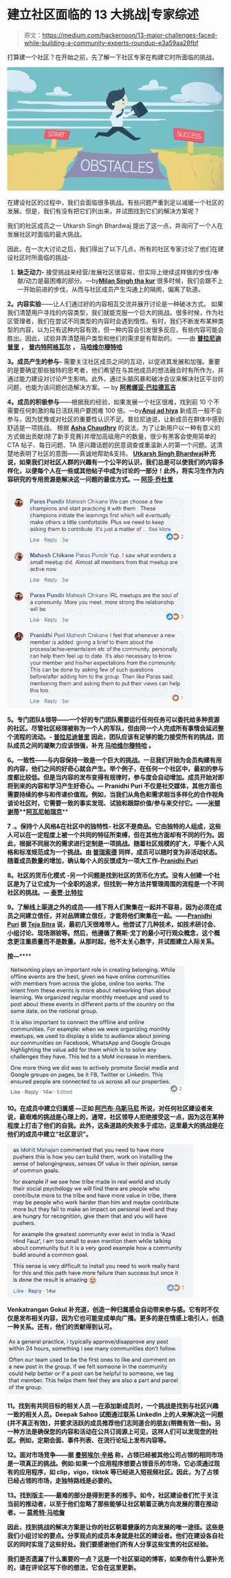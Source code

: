 # 建立社区面临的 13 大挑战|专家综述

> 原文：<https://medium.com/hackernoon/13-major-challenges-faced-while-building-a-community-experts-roundup-e3a59aa28fbf>

打算建一个社区？在开始之前，先了解一下社区专家在构建它时所面临的挑战。

![](img/0beb22b1488dfbcef71601c1f7f0a19c.png)

在建设社区的过程中，我们会面临很多挑战。有些问题严重到足以减缓一个社区的发展。但是，我们有没有把它们列出来，并试图找到它们的解决方案呢？

我们的社区成员之一 Utkarsh Singh Bhardwaj 提出了这一点，并询问了一个人在发展社区时面临的最大挑战。

因此，在一次大讨论之后，我们得出了以下几点，所有的社区专家讨论了他们在建设社区时所面临的挑战-

1.  **缺乏动力-** 接受挑战来经营/发展社区很容易，但实际上继续这样做的步伐/奉献/动力是最困难的部分。—by[**Milan Singh tha kur**](https://www.facebook.com/milan2377?fref=gc&dti=1680349932274080) 很多时候，我们会跟不上一开始前进的步伐，从而与社区成员产生沟通上的隔阂，偏离了轨道。

**2。内容实验**——让人们通过好的内容相互交流并展开讨论是一种破冰方式。
如果我们清楚用户寻找的内容类型，我们就能克服一个巨大的挑战。很多时候，作为社区管理者，我们在尝试不同类型的内容时会遇到惰性。有时，我们不断发布某种类型的内容，以为只有这种内容有效，但一种内容会引发很多反应，有些内容可能会胜出。因此，试验并弄清楚用户类型和他们的需求是有帮助的。
——由 [**普拉尼迪普里**](https://www.facebook.com/pranidhi.puri) **，** [**普内特阿格瓦尔**](https://www.facebook.com/Ayurvedic?fref=gc&dti=1680349932274080) **，** [**马哈维尔穆特哈**](https://www.facebook.com/mahaveermuttha?fref=gc&dti=1680349932274080)

**3。成员产生的参与-** 需要关注社区成员之间的互动，以促进其发展和加强。重要的是要确定那些独特的思考者，他们希望在与其他成员的想法融合时有所作为，并通过能力建设对讨论产生影响。此外，通过头脑风暴和破冰会议来解决社区平台的问题，也能为该问题创造解决方案。— by [**阿希娜亚·巴拉德瓦吉**](https://www.facebook.com/Chowti.Abhinay?fref=gc&dti=1680349932274080)

**4。成员的积极参与**——根据我的经验，如果发展一个社区很难，找到前 10 个不需要任何刺激的每日活跃用户要困难 100 倍。—by[**Anuj ad hiya**](https://www.facebook.com/anuj.adhiya?fref=gc&dti=1680349932274080) 新成员一般不会参与，因为犹豫或对社区的重要性认识不足。普拉尼迪说，让新成员在群体中感到舒适是一项挑战。
根据 [**Asha Chaudhry**](https://www.facebook.com/asha.chaudhry?fref=gc&dti=1680349932274080) 的说法，为了让新用户以一种有意义的方式做出贡献(除了新手竞赛)并增加高级用户的数量，很少有黑客会使用简单的 CTA 帖子、每日问题、TA 感兴趣话题的民意调查或重温新人的第一个问题。这清楚地表明了社区的意图——真诚地帮助&支持。
[**Utkarsh Singh Bhardwaj**](https://www.facebook.com/utkarsh.s.bhardwaj?fref=gc&dti=1680349932274080)**补充说，如果我们对社区人群的兴趣有一个公平的认识，我们总是可以使我们的内容多样化，以便每个人在一些或其他帖子中成为讨论的一部分！此外，将实习生作为内容研究的专用资源是解决这一问题的最佳方式。— [**阿莎·乔杜里**](https://www.facebook.com/asha.chaudhry?fref=gc&dti=1680349932274080)**

**![](img/a763918e1408b72f33d23de038860f2d.png)**

****5。专门团队&领导**——一个好的专门团队需要运行任何任务可以委托给多种资源的社区。尽管社区经理被称为一个人的军队，但由同一个人完成所有事情会延迟整个流程的流动。- [**普拉尼迪普里**](https://www.facebook.com/pranidhi.puri)
因此，团队应该有足够的能力接受所有的挑战，团队成员之间的凝聚力应该很强，补充
[**马哈维尔穆特哈**](https://www.facebook.com/mahaveermuttha?fb_dtsg_ag=AdzXWxlcrN6oWmg6qK-hEF48EThUH3RcOnMPLkun0M9AAQ%3AAdxHXVnnap9hvVvPnjJI74TzHd-eUEdxzbkOF8_J-6LLXw) **。****

****6。一致性**——与内容保持一致是一个巨大的挑战。一旦我们开始为会员构建有用的内容，他们之间的好奇心就会产生。举个例子，在任何一个社区中，最初的参与度都比较低。但是当内容的发布变得有规律时，参与度会自动增加。成员开始对即将到来的内容和学习产生好奇心。— **Pranidhi Puri**
不仅是社交媒体，其他方面也需要持续的参与和传递价值观。例如，当我们从角色和需求相当多样化的合作视角谈论社区时，它需要一致的事实发现、试验和跟踪价值/参与来交付它。——[**米顿谢蒂**](https://www.facebook.com/mithun.shetty.75?fref=gc&dti=1680349932274080)**[**阿瓦尼帕瑞克**](https://www.facebook.com/avanipb?fref=gc&dti=1680349932274080)****

****7 .**。保持个人风格&在社区中的独特性-** 社区不是商品。它由独特的人组成，这些人可以在一定程度上被一个共同的特征所束缚，但在其他方面却有不同的行为。因此，根据不同层次的需求进行定制是一项挑战。随着社区规模的扩大，平衡个人风格和标准规范成为一个挑战。由 [**普瑞索德**](https://www.facebook.com/priya.sood.9028?fref=gc&dti=1680349932274080)
同样，成员可以随时变为非活动状态。随着成员数量的增加，确认每个人的反馈成为一项大工作-[**Pranidhi Puri**](https://www.facebook.com/pranidhi.puri)****

******8。社区的货币化模式** -另一个问题是找到社区的货币化方式。没有人创建一个社区是为了让它成为一个全职的追求，但找到一种方法并管理周围的流程是一个不同社区的挑战。— [**泰贾·比特拉**](https://www.facebook.com/teja.bitra?fref=gc&dti=1680349932274080)****

******9。了解线上渠道之外的成员**——线下将人们聚集在一起并不容易，因为必须在成员之间建立信任，并对品牌建立信任，才能将他们聚集在一起。——[**Pranidhi Puri**](https://www.facebook.com/pranidhi.puri)
据 [**Teja Bitra**](https://www.facebook.com/teja.bitra?fref=gc&dti=1680349932274080) 说，最初几天很难带人。他尝试了几种技术，如技术研讨会、小组讨论、现场测验等。然后，他遵循了赛斯·戈丁的最小可行观众概念，这个概念更注重质量而不是数量。从那时起，他不太关心数字，并试图建立人际关系。****

****按**[](https://www.facebook.com/venky86?fref=gc&dti=1680349932274080)**—********

******![](img/7d9c6d01bdd2268bdc147f9748b6993e.png)******

******10。在成员中建立归属感 —正如 [**阿巴布·乌斯马尼**](https://www.facebook.com/arbabusmani?fref=gc&dti=1680349932274080) 所说，对任何社区建设者来说，最艰难的挑战是心理上的，通常，社区领导人拒绝接受这一点，因为这在某种程度上打击了他们的自我。此外，这条道路的失败多于成功，这里最大的挑战是在他们的成员中建立“社区意识”。******

****![](img/3d81e46bcaa0ebfc5c7c4764a1a5d52f.png)****

****Venkatrangan Gokul 补充道，创造一种归属感会自动带来参与感。它有时不仅仅是发布相关内容，因为它也可能变成单向广播。更多的是在情感上吸引人，创造一种关系。还有，他们的贡献得到认可。****

****![](img/560bbfc514fcdca855c351f25981d6d7.png)****

******11。找到有共同目标的相关人员** —在添加新成员时，一个挑战是找到与社区兴趣一致的相关人员。Deepak Sahoo 试图通过联系 LinkedIn 上的人来解决这一问题(并不真正有效)，并要求活跃的成员推荐他们志同道合的朋友(稍微有效一些)。另一种方法是确保您的内容和活动在公共订阅源上可见，这样人们可以发现您的社区。例如，定期会面、事件列表、在流行论坛上发布内容等。****

******12。面对市场竞争**——据 [**曼努埃尔·辛格**](https://www.facebook.com/manmeetsinghraina?fref=gc&dti=1680349932274080) 称，占领已经被其他公司占领的相同市场是一项真正的挑战。例如:如果一个应用程序想要占领音乐的市场，它必须通过现有的应用程序，如 clip，vigo，tiktok 等已经进入短视频社区。因此，为了占领已经占领的市场，走独特路线是必要的。****

****13。找到版主——最难的部分是得到更多的推手。如今，社区建设者们忙于关注当前的推动者，以至于他们忽略了那些能够让社区朝着正确方向发展的潜在推动者。— [**莫希特·马哈詹**](https://www.facebook.com/momahan?fref=gc&dti=1680349932274080)****

****因此，找到挑战的解决方案是让你的社区朝着健康的方向发展的唯一途径。这些是我们小组讨论的要点。分享观点的成员本身就是社区的建设者。他们在建设各自社区的同时实现了这些好处。我们要感谢他们所有人分享这些宝贵的社区经验。****

****我们是否遗漏了什么重要的一点？这是一个社区驱动的博客，如果你有什么要补充的，请在评论区写下你的想法，它会在这里更新。****